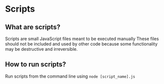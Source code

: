 # Scripts

## What are scripts?

Scripts are small JavaScript files meant to be executed manually
These files should not be included and used by other code because
some functionality may be destructive and irreversible.

## How to run scripts?

Run scripts from the command line using `node [script_name].js`
